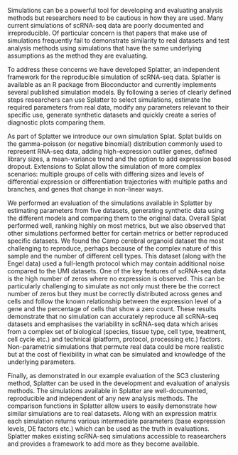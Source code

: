 Simulations can be a powerful tool for developing and evaluating analysis methods but researchers need to be cautious in how they are used. Many current simulations of scRNA-seq data are poorly documented and irreproducible. Of particular concern is that papers that make use of simulations frequently fail to demonstrate similarity to real datasets and test analysis methods using simulations that have the same underlying assumptions as the method they are evaluating.

To address these concerns we have developed Splatter, an independent framework for the reproducible simulation of scRNA-seq data. Splatter is available as an R package from Bioconductor and currently implements several published simulation models. By following a series of clearly defined steps researchers can use Splatter to select simulations, estimate the required parameters from real data, modify any parameters relevant to their specific use, generate synthetic datasets and quickly create a series of diagnostic plots comparing them. 

As part of Splatter we introduce our own simulation Splat. Splat builds on the gamma-poisson (or negative binomial) distribution commonly used to represent RNA-seq data, adding high-expression outlier genes, defined library sizes, a mean-variance trend and the option to add expression based dropout. Extensions to Splat allow the simulation of more complex scenarios: multiple groups of cells with differing sizes and levels of differential expression or differentiation trajectories with multiple paths and branches, and genes that change in non-linear ways.

We performed an evaluation of the simulations available in Splatter by estimating parameters from five datasets, generating synthetic data using the different models and comparing them to the original data. Overall Splat performed well, ranking highly on most metrics, but we also observed that other simulations performed better for certain metrics or better reproduced specific datasets. We found the Camp cerebral organoid dataset the most challenging to reproduce, perhaps because of the complex nature of this sample and the number of different cell types. This dataset (along with the Engel data) used a full-length protocol which may contain additional noise compared to the UMI datasets. One of the key features of scRNA-seq data is the high number of zeros where no expression is observed. This can be particularly challenging to simulate as not only must there be the correct number of zeros but they must be correctly distributed across genes and cells and follow the known relationship between the expression level of a gene and the percentage of cells that show a zero count. These results demonstrate that no simulation can accurately reproduce all scRNA-seq datasets and emphasises the variability in scRNA-seq data which arises from a complex set of biological (species, tissue type, cell type, treatment, cell cycle etc.) and technical (platform, protocol, processing etc.) factors. Non-parametric simulations that permute real data could be more realistic but at the cost of flexibility in what can be simulated and knowledge of the underlying parameters.

Finally, as demonstrated in our example evaluation of the SC3 clustering method, Splatter can be used in the development and evaluation of analysis methods. The simulations available in Splatter are well-documented, reproducible and independent of any new analysis methods. The comparison functions in Splatter allow users to easily demonstrate how similar simulations are to real datasets. Along with an expression matrix each simulation returns various intermediate parameters (base expression levels, DE factors etc.) which can be used as the truth in evaluations. Splatter makes existing scRNA-seq simulations accessible to reasearchers and provides a framework to add more as they become available. 